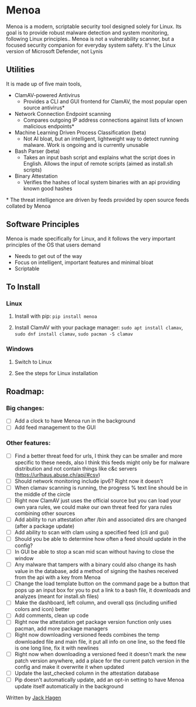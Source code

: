 # Menoa

Menoa is a modern, scriptable security tool designed solely for Linux. Its goal is to provide robust malware detection and system monitoring, following Linux principles.. Menoa is not a vulnerability scanner, but a focused security companion for everyday system safety. It's the Linux version of Microsoft Defender, not Lynis

## Utilities

It is made up of five main tools,

- ClamAV-powered Antivirus
    - Provides a CLI and GUI frontend for ClamAV, the most popular open source antivirus*
- Network Connection Endpoint scanning
    - Compares outgoing IP address connections against lists of known malicious endpoints*
- Machine Learning Driven Process Classification (beta)
    - Not AI bloat, but an intelligent, lightweight way to detect running malware. Work is ongoing and is currently unusable
- Bash Parser (beta)
    - Takes an input bash script and explains what the script does in English. Allows the input of remote scripts (aimed as install.sh scripts)
- Binary Attestation
    - Verifies the hashes of local system binaries with an api providing known good hashes

\* The threat intelligence are driven by feeds provided by open source feeds collated by Menoa

## Software Principles

Menoa is made specifically for Linux, and it follows the very important principles of the OS that users demand

- Needs to get out of the way
- Focus on intelligent, important features and minimal bloat
- Scriptable

## To Install

### Linux

1. Install with pip: `pip install menoa`

2. Install ClamAV with your package manager: `sudo apt install clamav`, `sudo dnf install clamav`, `sudo pacman -S clamav`

### Windows

1. Switch to Linux

2. See the steps for Linux installation

## Roadmap:

### Big changes:

- [ ] Add a clock to have Menoa run in the background
- [ ] Add feed management to the GUI

### Other features:

- [ ] Find a better threat feed for urls, I think they can be smaller and more specific to these needs, also I think this feeds might only be for malware distribution and not contain things like c&c servers (https://urlhaus.abuse.ch/api/#csv)
- [ ] Should network monitoring include ipv6? Right now it doesn't
- [ ] When clamav scanning is running, the progress % text line should be in the middle of the circle
- [ ] Right now ClamAV just uses the official source but you can load your own yara rules, we could make our own threat feed for yara rules combining other sources
- [ ] Add ability to run attestation after /bin and associated dirs are changed (after a package update)
- [ ] Add ability to scan with clam using a specified feed (cli and gui)
- [ ] Should you be able to determine how often a feed should update in the config?
- [ ] In GUI be able to stop a scan mid scan without having to close the window
- [ ] Any malware that tampers with a binary could also change its hash value in the database, add a method of signing the hashes received from the api with a key from Menoa
- [ ] Change the load template button on the command page be a button that pops up an input box for you to put a link to a bash file, it downloads and analyzes (meant for install.sh files)
- [ ] Make the dashboard, left column, and overall qss (including unified colors and icon) better
- [ ] Add comments, clean up code
- [ ] Right now the attestation get package version function only uses pacman, add more package managers
- [ ] Right now downloading versioned feeds combines the temp downloaded file and main file, it put all info on one line, so the feed file is one long line, fix it with newlines
- [ ] Right now when downloading a versioned feed it doesn't mark the new patch version anywhere, add a place for the current patch version in the config and make it overwrite it when updated 
- [ ] Update the last_checked column in the attestation database
- [ ] Pip doesn't automatically update, add an opt-in setting to have Menoa update itself automatically in the background

Written by [Jack Hagen](https://hagen.rip)
